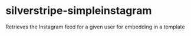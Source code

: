 # silverstripe-simpleinstagram
Retrieves the Instagram feed for a given user for embedding in a template
